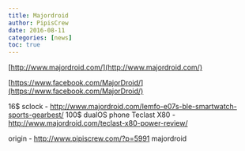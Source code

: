 ```yaml
---
title: Majordroid
author: PipisCrew
date: 2016-08-11
categories: [news]
toc: true
---
```


[http://www.majordroid.com/](http://www.majordroid.com/)

[https://www.facebook.com/MajorDroid/](https://www.facebook.com/MajorDroid/)

16$ sclock - http://www.majordroid.com/lemfo-e07s-ble-smartwatch-sports-gearbest/
100$ dualOS phone Teclast X80 - http://www.majordroid.com/teclast-x80-power-review/

origin - http://www.pipiscrew.com/?p=5991 majordroid